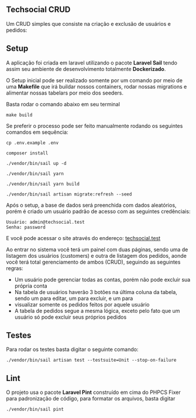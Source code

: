 ## Techsocial CRUD

Um CRUD simples que consiste na criação e exclusão de usuários e pedidos:

## Setup

A aplicação foi criada em laravel utilizando o pacote **Laravel Sail** tendo assim seu ambiente de desenvolvimento totalmente **Dockerizado**.

O Setup inicial pode ser realizado somente por um comando por meio de uma **Makefile** que irá buildar nossos 
containers, rodar nossas migrations e alimentar nossas tabelars por meio dos seeders.

Basta rodar o comando abaixo em seu terminal

```
make build
```

Se preferir o processo pode ser feito manualmente rodando os seguintes comandos em sequência:

```
cp .env.example .env

composer install

./vendor/bin/sail up -d

./vendor/bin/sail yarn

./vendor/bin/sail yarn build

./vendor/bin/sail artisan migrate:refresh --seed
```

Após o setup, a base de dados será preenchida com dados aleatórios, porém é criado um usuário padrão de acesso com as
seguintes credênciais:

```
Usuário: admin@techsocial.test
Senha: password
```

E você pode acessar o site através do endereço: [techsocial.test](techsocial.test)

Ao entrar no sistema você terá um painel com duas páginas, sendo uma de listagem dos usuários (customers) e outra de
listagem dos pedidos, aonde você terá total gerenciamento de ambos (CRUD), seguindo as seguintes regras:

- Um usuário pode gerenciar todas as contas, porém não pode excluir sua própria conta
- Na tabela de usuários haverão 3 botões na última coluna da tabela, sendo um para editar, um para excluir, e um para
- visualizar somente os pedidos feitos por aquele usuário
- A tabela de pedidos segue a mesma lógica, exceto pelo fato que um usuário só pode excluir seus próprios pedidos

## Testes

Para rodar os testes basta digitar o seguinte comando:

```
./vendor/bin/sail artisan test --testsuite=Unit --stop-on-failure
```

## Lint

O projeto usa o pacote **Laravel Pint** construído em cima do PHPCS Fixer para padronização de código, para formatar
os arquivos, basta digitar

```angular2html
./vendor/bin/sail pint
```
